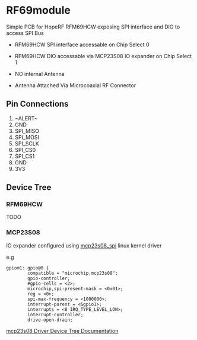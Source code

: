# RF69module
Simple PCB for HopeRF RFM69HCW exposing SPI interface and DIO to access SPI Bus

- RFM69HCW SPI interface accessable on Chip Select 0
- RFM69HCW DIO accessable via MCP23S08 IO expander on  Chip Select 1

- NO internal Antenna
- Antenna Attached Via Microcoaxial RF Connector

## Pin Connections 
1. \~ALERT\~
2. GND
3. SPI_MISO
4. SPI_MOSI
6. SPI_SCLK
7. SPI_CS0
8. SPI_CS1
9. GND
10. 3V3

## Device Tree

### RFM69HCW
TODO

### MCP23S08
IO expander configured using [mcp23s08_spi](https://github.com/torvalds/linux/blob/master/drivers/pinctrl/pinctrl-mcp23s08_spi.c) linux kernel driver

e.g
```
gpiom1: gpio@0 {
        compatible = "microchip,mcp23s08";
        gpio-controller;
        #gpio-cells = <2>;
        microchip,spi-present-mask = <0x01>;
        reg = <0>;
        spi-max-frequency = <1000000>;
        interrupt-parent = <&gpio1>;
        interrupts = <8 IRQ_TYPE_LEVEL_LOW>;
        interrupt-controller;
        drive-open-drain;

```

[mcp23s08 Driver Device Tree Documentation](https://github.com/torvalds/linux/blob/master/Documentation/devicetree/bindings/pinctrl/pinctrl-mcp23s08.txt)

